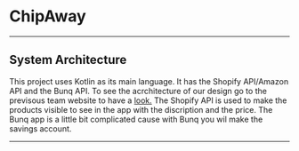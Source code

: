 # ChipAway #
***
## System Architecture ##
This project uses Kotlin as its main language. It has the Shopify API/Amazon API and the Bunq API. To see the acrchitecture of our design go to the previsous team website to have a  [look.](https://drive.google.com/open?id=1qjhI08x6xwvWP3dEUD6kQvMDNYdViBil "Atos")
The Shopify API is used to make the products visible to see in the app with the discription and the price. The Bunq app is a little bit complicated cause with Bunq you wil make the savings account. 
***
 
